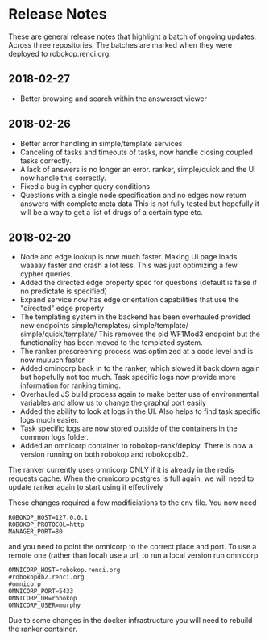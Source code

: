 # Release Notes

These are general release notes that highlight a batch of ongoing updates. Across three repositories. The batches are marked when they were deployed to robokop.renci.org.

## 2018-02-27
- Better browsing and search within the answerset viewer


## 2018-02-26
- Better error handling in simple/template services
- Canceling of tasks and timeouts of tasks, now handle closing coupled tasks correctly.
- A lack of answers is no longer an error. ranker, simple/quick and the UI now handle this correctly.
- Fixed a bug in cypher query conditions
- Questions with a single node specification and no edges now return answers with complete meta data
  This is not fully tested but hopefully it will be a way to get a list of drugs of a certain type etc.

## 2018-02-20

- Node and edge lookup is now much faster. Making UI page loads waaaay faster and crash a lot less. This was just optimizing a few cypher queries.
- Added the directed edge property spec for questions (default is false if no predictate is specified)
- Expand service now has edge orientation capabilities that use the "directed" edge property
- The templating system in the backend has been overhauled provided new endpoints simple/templates/ simple/template/ simple/quick/template/
  This removes the old WF1Mod3 endpoint but the functionality has been moved to the templated system.
- The ranker prescreening process was optimized at a code level and is now muuuch faster
- Added omincorp back in to the ranker, which slowed it back down again but hopefully not too much. Task specific logs now provide more information for ranking timing.
- Overhauled JS build process again to make better use of environmental variables and allow us to change the graphql port easily
- Added the ability to look at logs in the UI. Also helps to find task specific logs much easier.
- Task specific logs are now stored outside of the containers in the common logs folder.
- Added an omnicorp container to robokop-rank/deploy. There is now a version running on both robokop and robokopdb2.

The ranker currently uses omnicorp ONLY if it is already in the redis requests cache. When the omnicorp postgres is full again, we will need to update ranker again to start using it effectively

These changes required a few modificiations to the env file. You now need
```
ROBOKOP_HOST=127.0.0.1
ROBOKOP_PROTOCOL=http
MANAGER_PORT=80
```
and you need to point the omnicorp to the correct place and port. To use a remote one (rather than local) use a url, to run a local version run omnicorp
```
OMNICORP_HOST=robokop.renci.org
#robokopdb2.renci.org
#omnicorp
OMNICORP_PORT=5433
OMNICORP_DB=robokop
OMNICORP_USER=murphy
```
Due to some changes in the docker infrastructure you will need to rebuild the ranker container.
